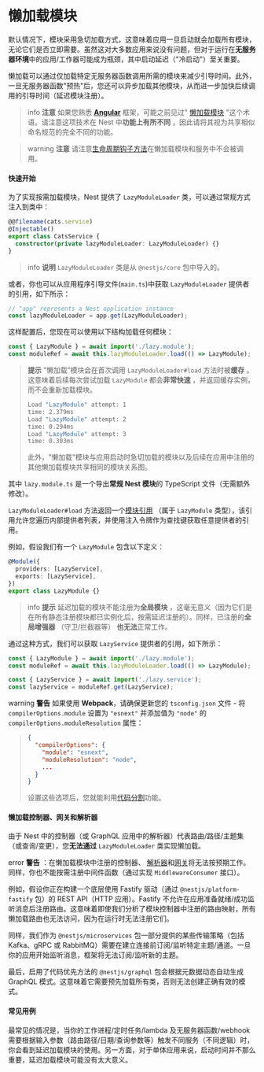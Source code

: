 # 懒加载模块

默认情况下，模块采用急切加载方式，这意味着应用一旦启动就会加载所有模块，无论它们是否立即需要。虽然这对大多数应用来说没有问题，但对于运行在**无服务器环境**中的应用/工作器可能成为瓶颈，其中启动延迟（"冷启动"）至关重要。

懒加载可以通过仅加载特定无服务器函数调用所需的模块来减少引导时间。此外，一旦无服务器函数"预热"后，您还可以异步加载其他模块，从而进一步加快后续调用的引导时间（延迟模块注册）。

> info **注意** 如果您熟悉 **[Angular](https://angular.dev/)** 框架，可能之前见过" [懒加载模块](https://angular.dev/guide/ngmodules/lazy-loading#lazy-loading-basics) "这个术语。请注意这项技术在 Nest 中**功能上有所不同** ，因此请将其视为共享相似命名规范的完全不同的功能。

> warning **注意** 请注意[生命周期钩子方法](https://docs.nestjs.com/fundamentals/lifecycle-events)在懒加载模块和服务中不会被调用。

#### 快速开始

为了实现按需加载模块，Nest 提供了 `LazyModuleLoader` 类，可以通过常规方式注入到类中：

```typescript
@@filename(cats.service)
@Injectable()
export class CatsService {
  constructor(private lazyModuleLoader: LazyModuleLoader) {}
}
```

> info **说明** `LazyModuleLoader` 类是从 `@nestjs/core` 包中导入的。

或者，你也可以从应用程序引导文件(`main.ts`)中获取 `LazyModuleLoader` 提供者的引用，如下所示：

```typescript
// "app" represents a Nest application instance
const lazyModuleLoader = app.get(LazyModuleLoader);
```

这样配置后，您现在可以使用以下结构加载任何模块：

```typescript
const { LazyModule } = await import('./lazy.module');
const moduleRef = await this.lazyModuleLoader.load(() => LazyModule);
```

> **提示** "懒加载"模块会在首次调用 `LazyModuleLoader#load` 方法时被**缓存** 。这意味着后续每次尝试加载 `LazyModule` 都会**非常快速** ，并返回缓存实例，而不会重新加载模块。
>
> ```bash
> Load "LazyModule" attempt: 1
> time: 2.379ms
> Load "LazyModule" attempt: 2
> time: 0.294ms
> Load "LazyModule" attempt: 3
> time: 0.303ms
> ```
>
> 此外，"懒加载"模块与应用启动时急切加载的模块以及后续在应用中注册的其他懒加载模块共享相同的模块关系图。

其中 `lazy.module.ts` 是一个导出**常规 Nest 模块**的 TypeScript 文件（无需额外修改）。

`LazyModuleLoader#load` 方法返回一个[模块引用](/fundamentals/module-ref) （属于 `LazyModule` 类型），该引用允许您遍历内部提供者列表，并使用注入令牌作为查找键获取任意提供者的引用。

例如，假设我们有一个 `LazyModule` 包含以下定义：

```typescript
@Module({
  providers: [LazyService],
  exports: [LazyService],
})
export class LazyModule {}
```

> info **提示** 延迟加载的模块不能注册为**全局模块** ，这毫无意义（因为它们是在所有静态注册模块都已实例化后，按需延迟注册的）。同样，已注册的**全局增强器** （守卫/拦截器等） **也无法**正常工作。

通过这种方式，我们可以获取 `LazyService` 提供者的引用，如下所示：

```typescript
const { LazyModule } = await import('./lazy.module');
const moduleRef = await this.lazyModuleLoader.load(() => LazyModule);

const { LazyService } = await import('./lazy.service');
const lazyService = moduleRef.get(LazyService);
```

warning **警告** 如果使用 **Webpack**，请确保更新您的 `tsconfig.json` 文件 - 将 `compilerOptions.module` 设置为 `"esnext"` 并添加值为 `"node"` 的 `compilerOptions.moduleResolution` 属性：

> ```json
> {
>   "compilerOptions": {
>     "module": "esnext",
>     "moduleResolution": "node",
>     ...
>   }
> }
> ```
>
> 设置这些选项后，您就能利用[代码分割](https://webpack.js.org/guides/code-splitting/)功能。

#### 懒加载控制器、网关和解析器

由于 Nest 中的控制器（或 GraphQL 应用中的解析器）代表路由/路径/主题集（或查询/变更），您**无法通过** `LazyModuleLoader` 类实现懒加载。

error **警告** ：在懒加载模块中注册的控制器、 [解析器](/graphql/resolvers)和[网关](/websockets/gateways)将无法按预期工作。同样，你也不能按需注册中间件函数（通过实现 `MiddlewareConsumer` 接口）。

例如，假设你正在构建一个底层使用 Fastify 驱动（通过 `@nestjs/platform-fastify` 包）的 REST API（HTTP 应用）。Fastify 不允许在应用准备就绪/成功监听消息后注册路由。这意味着即使我们分析了模块控制器中注册的路由映射，所有懒加载路由也无法访问，因为在运行时无法注册它们。

同样，我们作为 `@nestjs/microservices` 包一部分提供的某些传输策略（包括 Kafka、gRPC 或 RabbitMQ）需要在建立连接前订阅/监听特定主题/通道。一旦你的应用开始监听消息，框架将无法订阅/监听新的主题。

最后，启用了代码优先方法的 `@nestjs/graphql` 包会根据元数据动态自动生成 GraphQL 模式。这意味着它需要预先加载所有类，否则无法创建正确有效的模式。

#### 常见用例

最常见的情况是，当你的工作进程/定时任务/lambda 及无服务器函数/webhook 需要根据输入参数（路由路径/日期/查询参数等）触发不同服务（不同逻辑）时，你会看到延迟加载模块的使用。另一方面，对于单体应用来说，启动时间并不那么重要，延迟加载模块可能没有太大意义。
